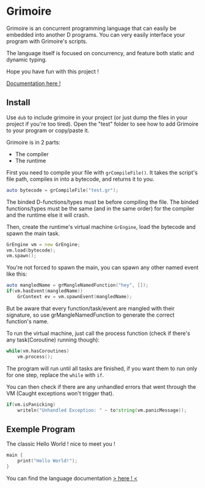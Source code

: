 # Grimoire

Grimoire is an concurrent programming language that can easily be embedded into another D programs.
You can very easily interface your program with Grimoire's scripts.

The language itself is focused on concurrency, and feature both static and dynamic typing.

Hope you have fun with this project !

[Documentation here !](https://enalye.github.io/grimoire)


## Install

Use `dub` to include grimoire in your project (or just dump the files in your project if you're too tired).
Open the "test" folder to see how to add Grimoire to your program or copy/paste it.

Grimoire is in 2 parts:
- The compiler
- The runtime

First you need to compile your file with `grCompileFile()`.
It takes the script's file path, compiles in into a bytecode, and returns it to you.
```d
auto bytecode = grCompileFile("test.gr");
```
The binded D-functions/types must be before compiling the file.
The binded functions/types must be the same (and in the same order) for the compiler and the runtime else it will crash.

Then, create the runtime's virtual machine `GrEngine`, load the bytecode and spawn the main task.
```d
GrEngine vm = new GrEngine;
vm.load(bytecode);
vm.spawn();
```

You're not forced to spawn the main, you can spawn any other named event like this:
```d
auto mangledName = grMangleNamedFunction("hey", []);
if(vm.hasEvent(mangledName))
    GrContext ev = vm.spawnEvent(mangledName);
```
But be aware that every function/task/event are mangled with their signature, so use grMangleNamedFunction to generate the  correct function's name.

To run the virtual machine, just call the process function (check if there's any task(Coroutine) running though):
```d
while(vm.hasCoroutines)
    vm.process();
```
The program will run until all tasks are finished, if you want them to run only for one step, replace the `while` with `if`.

You can then check if there are any unhandled errors that went through the VM (Caught exceptions won't trigger that).
```d
if(vm.isPanicking)
    writeln("Unhandled Exception: " ~ to!string(vm.panicMessage));
```


## Exemple Program

The classic Hello World ! nice to meet you !
```cpp
main {
    print("Hello World!");
}
```
You can find the language documentation [> here ! <](https://enalye.github.io/grimoire)
